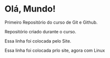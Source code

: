# Olá, Mundo!
 Primeiro Repositório do curso de Git e Github.

 Repositório criado durante o curso.

 Essa linha foi colocada pelo Site.

 Essa linha foi colocada prlo site, agora com Linux
